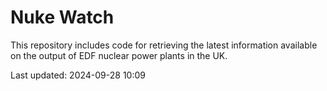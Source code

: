 # Nuke Watch

This repository includes code for retrieving the latest information available on the output of EDF nuclear power plants in the UK.

Last updated: 2024-09-28 10:09